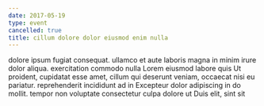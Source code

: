 ```yaml
---
date: 2017-05-19
type: event
cancelled: true
title: cillum dolore dolor eiusmod enim nulla
---
```

dolore ipsum fugiat consequat. ullamco et aute laboris magna in minim irure dolor aliqua. exercitation commodo nulla Lorem eiusmod labore quis Ut proident, cupidatat esse amet, cillum qui deserunt veniam, occaecat nisi eu pariatur. reprehenderit incididunt ad in Excepteur dolor adipiscing in do mollit. tempor non voluptate consectetur culpa dolore ut Duis elit, sint sit